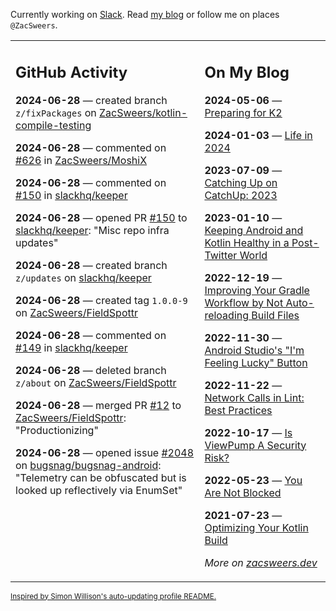 Currently working on [Slack](https://slack.com/). Read [my blog](https://zacsweers.dev/) or follow me on places `@ZacSweers`.

<table><tr><td valign="top" width="60%">

## GitHub Activity
<!-- githubActivity starts -->
**2024-06-28** — created branch `z/fixPackages` on [ZacSweers/kotlin-compile-testing](https://github.com/ZacSweers/kotlin-compile-testing)

**2024-06-28** — commented on [#626](https://github.com/ZacSweers/MoshiX/pull/626#issuecomment-2197460291) in [ZacSweers/MoshiX](https://github.com/ZacSweers/MoshiX)

**2024-06-28** — commented on [#150](https://github.com/slackhq/keeper/pull/150#issuecomment-2197459925) in [slackhq/keeper](https://github.com/slackhq/keeper)

**2024-06-28** — opened PR [#150](https://github.com/slackhq/keeper/pull/150) to [slackhq/keeper](https://github.com/slackhq/keeper): "Misc repo infra updates"

**2024-06-28** — created branch `z/updates` on [slackhq/keeper](https://github.com/slackhq/keeper)

**2024-06-28** — created tag `1.0.0-9` on [ZacSweers/FieldSpottr](https://github.com/ZacSweers/FieldSpottr)

**2024-06-28** — commented on [#149](https://github.com/slackhq/keeper/pull/149#issuecomment-2197427129) in [slackhq/keeper](https://github.com/slackhq/keeper)

**2024-06-28** — deleted branch `z/about` on [ZacSweers/FieldSpottr](https://github.com/ZacSweers/FieldSpottr)

**2024-06-28** — merged PR [#12](https://github.com/ZacSweers/FieldSpottr/pull/12) to [ZacSweers/FieldSpottr](https://github.com/ZacSweers/FieldSpottr): "Productionizing"

**2024-06-28** — opened issue [#2048](https://github.com/bugsnag/bugsnag-android/issues/2048) on [bugsnag/bugsnag-android](https://github.com/bugsnag/bugsnag-android): "Telemetry can be obfuscated but is looked up reflectively via EnumSet"
<!-- githubActivity ends -->
</td><td valign="top" width="40%">

## On My Blog
<!-- blog starts -->
**2024-05-06** — [Preparing for K2](https://www.zacsweers.dev/preparing-for-k2/)

**2024-01-03** — [Life in 2024](https://www.zacsweers.dev/life-in-2024/)

**2023-07-09** — [Catching Up on CatchUp: 2023](https://www.zacsweers.dev/catching-up-on-catchup-2023/)

**2023-01-10** — [Keeping Android and Kotlin Healthy in a Post-Twitter World](https://www.zacsweers.dev/keeping-android-healthy/)

**2022-12-19** — [Improving Your Gradle Workflow by Not Auto-reloading Build Files](https://www.zacsweers.dev/improving-your-workflow-by-not-auto-reloading-build-files/)

**2022-11-30** — [Android Studio's "I'm Feeling Lucky" Button](https://www.zacsweers.dev/android-studios-im-feeling-lucky-button/)

**2022-11-22** — [Network Calls in Lint: Best Practices](https://www.zacsweers.dev/network-calls-in-lint-best-practices/)

**2022-10-17** — [Is ViewPump A Security Risk?](https://www.zacsweers.dev/is-viewpump-a-security-risk/)

**2022-05-23** — [You Are Not Blocked](https://www.zacsweers.dev/you-are-not-blocked/)

**2021-07-23** — [Optimizing Your Kotlin Build](https://www.zacsweers.dev/optimizing-your-kotlin-build/)
<!-- blog ends -->
_More on [zacsweers.dev](https://zacsweers.dev/)_
</td></tr></table>

<sub><a href="https://simonwillison.net/2020/Jul/10/self-updating-profile-readme/">Inspired by Simon Willison's auto-updating profile README.</a></sub>